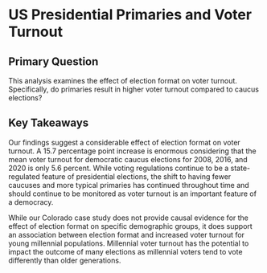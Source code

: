 # US Presidential Primaries and Voter Turnout

## Primary Question
This analysis examines the effect of election format on voter turnout. Specifically, do primaries result in higher voter turnout compared to caucus elections?

## Key Takeaways
Our findings suggest a considerable effect of election format on voter turnout. A 15.7 percentage point increase is enormous considering that the mean voter turnout for democratic caucus elections for 2008, 2016, and 2020 is only 5.6 percent. While voting regulations continue to be a state-regulated feature of presidential elections, the shift to having fewer caucuses and more typical primaries has continued throughout time and should continue to be monitored as voter turnout is an important feature of a democracy. 

While our Colorado case study does not provide causal evidence for the effect of election format on specific demographic groups, it does support an association between election format and increased voter turnout for young millennial populations. Millennial voter turnout has the potential to impact the outcome of many elections as millennial voters tend to vote differently than older generations.